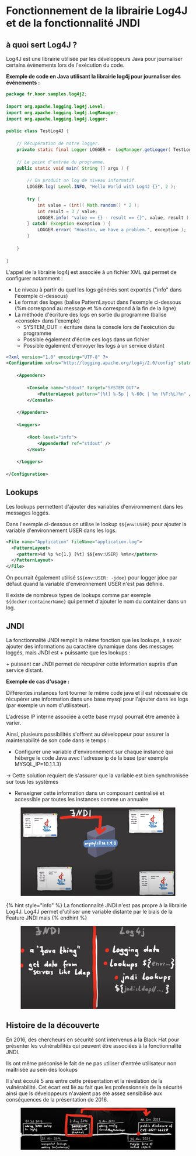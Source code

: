 # Fonctionnement de la librairie Log4J et de la fonctionnalité JNDI

## à quoi sert Log4J ?

Log4J est une librairie utilisée par les développeurs Java pour journaliser certains évènements lors de l'exécution du code.

**Exemple de code en Java utilisant la librairie log4j pour journaliser des évènements :**&#x20;

```java
package fr.koor.samples.log4j2;

import org.apache.logging.log4j.Level;
import org.apache.logging.log4j.LogManager;
import org.apache.logging.log4j.Logger;

public class TestLog4J {

    // Récupération de notre logger.
    private static final Logger LOGGER =  LogManager.getLogger( TestLog4J.class );

    // Le point d'entrée du programme.
    public static void main( String [] args ) {
        
        // On produit un log de niveau informatif.
        LOGGER.log( Level.INFO, "Hello World with Log4J {}", 2 );

        try {
            int value = (int)( Math.random() * 2 );
            int result = 3 / value;
            LOGGER.info( "value == {} - result == {}", value, result );
        } catch( Exception exception ) {
            LOGGER.error( "Houston, we have a problem.", exception ); 
        }
        
    }

}
```

L'appel de la librairie log4j est associée à un fichier XML qui permet de configurer notamment :

* Le niveau à partir du quel les logs générés sont exportés ("info" dans l'exemple ci-dessous)
* Le format des loges (balise PatternLayout dans l'exemple ci-dessous (%m correspond au message et %n correspond à la fin de la ligne)
* La méthode d'écriture des logs en sortie du programme (balise \<console> dans l'exemple)
  * SYSTEM\_OUT = écriture dans la console lors de l'exécution du programme
  * Possible également d'écrire ces logs dans un fichier
  * Possible également d'envoyer les logs à un service distant

```xml
<?xml version="1.0" encoding="UTF-8" ?>
<Configuration xmlns="http://logging.apache.org/log4j/2.0/config" status="WARN">

    <Appenders>
            
        <Console name="stdout" target="SYSTEM_OUT">
            <PatternLayout pattern="[%t] %-5p | %-60c | %m (%F:%L)%n" />
        </Console>
        
    </Appenders>

    <Loggers>
        
        <Root level="info">
            <AppenderRef ref="stdout" />
        </Root>
        
    </Loggers>

</Configuration>
```

## Lookups

Les lookups permettent d'ajouter des variables d'environnement dans les messages loggés.

Dans l'exemple ci-dessous on utilise le lookup `$${env:USER}` pour ajouter la variable d'environnement USER dans les logs.

```xml
<File name="Application" fileName="application.log">
  <PatternLayout>
    <pattern>%d %p %c{1.} [%t] $${env:USER} %m%n</pattern>
  </PatternLayout>
</File>
```

On pourrait également utilisé `$${env:USER: -jdoe}` pour logger jdoe par défaut quand la variable d'environnement USER n'est pas définie.

Il existe de nombreux types de lookups comme par exemple `${docker:containerName}` qui permet d'ajouter le nom du container dans un log.

## JNDI

La fonctionnalité JNDI remplit la même fonction que les lookups, à savoir ajouter des informations au caractère dynamique dans des messages loggés, mais JNDI est + puissante que les lookups :&#x20;

\+ puissant car JNDI permet de récupérer cette information auprès d'un service distant.

**Exemple de cas d'usage :**&#x20;

Différentes instances font tourner le même code java et il est nécessaire de récupérer une information dans une base mysql pour l'ajouter dans les logs (par exemple un nom d'utilisateur).

L'adresse IP interne associée à cette base mysql pourrait être amenée à varier.

Ainsi, plusieurs possibilités s'offrent au développeur pour assurer la maintenabilité de son code dans le temps :&#x20;

* Configurer une variable d'environnement sur chaque instance qui héberge le code Java avec l'adresse ip de la base (par exemple MYSQL\_IP=10.1.1.3)

\-> Cette solution requiert de s'assurer que la variable est bien synchronisée sur tous les systèmes&#x20;

* Renseigner cette information dans un composant centralisé et accessible par toutes les instances comme un annuaire

<figure><img src="../../.gitbook/assets/image (6).png" alt=""><figcaption></figcaption></figure>

{% hint style="info" %}
La fonctionnalité JNDI n'est pas propre à la librairie Log4J. Log4J permet d'utiliser une variable distante par le biais de la Feature JNDI mais
{% endhint %}

<figure><img src="../../.gitbook/assets/image (3).png" alt=""><figcaption></figcaption></figure>



## Histoire de la découverte

En 2016, des chercheurs en sécurité sont intervenus à la Black Hat pour présenter les vulnérabilités qui peuvent être associées à la fonctionnalité JNDI.&#x20;

Ils ont même préconisé le fait de ne pas utiliser d'entrée utilisateur non maîtrisée au sein des lookups

Il s'est écoulé 5 ans entre cette présentation et la révélation de la vulnérabilité. Cet écart est lié au fait que les professionnels de la sécurité ainsi que ls développeurs n'avaient pas été assez sensibilisé aux conséquences de la présentation de 2016.

<figure><img src="../../.gitbook/assets/image (4).png" alt=""><figcaption></figcaption></figure>
